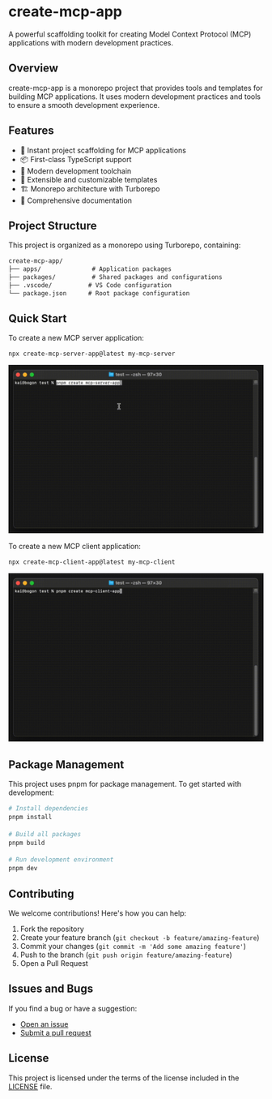 # create-mcp-app

A powerful scaffolding toolkit for creating Model Context Protocol (MCP) applications with modern development practices.

## Overview

create-mcp-app is a monorepo project that provides tools and templates for building MCP applications. It uses modern development practices and tools to ensure a smooth development experience.

## Features

- 🚀 Instant project scaffolding for MCP applications
- 📦 First-class TypeScript support
- 🔧 Modern development toolchain
- 🎯 Extensible and customizable templates
- 🏗️ Monorepo architecture with Turborepo
- 📝 Comprehensive documentation

## Project Structure

This project is organized as a monorepo using Turborepo, containing:

```
create-mcp-app/
├── apps/              # Application packages
├── packages/          # Shared packages and configurations
├── .vscode/          # VS Code configuration
└── package.json      # Root package configuration
```

## Quick Start

To create a new MCP server application:

```bash
npx create-mcp-server-app@latest my-mcp-server
```

![Server Demo](packages/docs/server.gif)

To create a new MCP client application:

```bash
npx create-mcp-client-app@latest my-mcp-client
```

![Server Demo](packages/docs/client.gif)

## Package Management

This project uses pnpm for package management. To get started with development:

```bash
# Install dependencies
pnpm install

# Build all packages
pnpm build

# Run development environment
pnpm dev
```

## Contributing

We welcome contributions! Here's how you can help:

1. Fork the repository
2. Create your feature branch (`git checkout -b feature/amazing-feature`)
3. Commit your changes (`git commit -m 'Add some amazing feature'`)
4. Push to the branch (`git push origin feature/amazing-feature`)
5. Open a Pull Request

## Issues and Bugs

If you find a bug or have a suggestion:

- [Open an issue](https://github.com/boguan/create-mcp-app/issues)
- [Submit a pull request](https://github.com/boguan/create-mcp-app/pulls)

## License

This project is licensed under the terms of the license included in the [LICENSE](./LICENSE) file.
